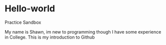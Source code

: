 # Hello-world
Practice Sandbox

My name is Shawn, im new to programming though I have some experience in College. This is my introduction to Github
